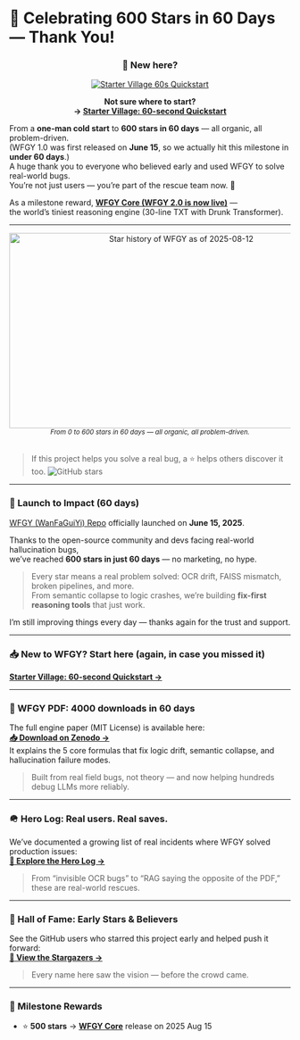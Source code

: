 # 🎉 Celebrating 600 Stars in 60 Days — Thank You!

<!-- =============================== -->
<!-- 🚩 Starter Village: BEGIN -->
<div align="center">

### 🧭 New here?
<a href="https://github.com/onestardao/WFGY/blob/main/StarterVillage/README.md">
  <img src="https://img.shields.io/badge/Start_here-⚡%2060s_Quickstart-1b1f23?logo=github&logoColor=white" alt="Starter Village 60s Quickstart">
</a>

**Not sure where to start?**  
**→ [Starter Village: 60-second Quickstart](https://github.com/onestardao/WFGY/blob/main/StarterVillage/README.md)**
</div>
<!-- 🚩 Starter Village: END -->
<!-- =============================== -->

From a **one-man cold start** to **600 stars in 60 days** — all organic, all problem-driven.  
(WFGY 1.0 was first released on **June 15**, so we actually hit this milestone in **under 60 days**.)  
A huge thank you to everyone who believed early and used WFGY to solve real-world bugs.  
You’re not just users — you’re part of the rescue team now. 🚀

As a milestone reward, [**WFGY Core (WFGY 2.0 is now live)**](https://github.com/onestardao/WFGY/tree/main/core) —  
the world’s tiniest reasoning engine (30-line TXT with Drunk Transformer).

---

<div align="center">
  <img 
    src="https://github.com/user-attachments/assets/103df2e4-8799-43f1-a7b8-07d1ade68f05" 
    width="600" 
    height="350" 
    alt="Star history of WFGY as of 2025-08-12"
  >
  <br />
  <sub><em>From 0 to 600 stars in 60 days — all organic, all problem-driven.</em></sub>
</div>

<br>

> If this project helps you solve a real bug, a ⭐ helps others discover it too. <img src="https://img.shields.io/github/stars/onestardao/WFGY?style=social" alt="GitHub stars">

---

### 🚀 Launch to Impact (60 days)

[WFGY (WanFaGuiYi) Repo](https://github.com/onestardao/WFGY) officially launched on **June 15, 2025**.  

Thanks to the open-source community and devs facing real-world hallucination bugs,  
we’ve reached **600 stars in just 60 days** — no marketing, no hype.

> Every star means a real problem solved: OCR drift, FAISS mismatch, broken pipelines, and more.  
> From semantic collapse to logic crashes, we’re building **fix-first reasoning tools** that just work.

I’m still improving things every day — thanks again for the trust and support.

---

### 📥 New to WFGY? Start here (again, in case you missed it)
**[Starter Village: 60-second Quickstart →](https://github.com/onestardao/WFGY/blob/main/StarterVillage/README.md)**

---

### 📄 WFGY PDF: 4000 downloads in 60 days
The full engine paper (MIT License) is available here:  
**[📥 Download on Zenodo →](https://zenodo.org/records/15630969)**  
It explains the 5 core formulas that fix logic drift, semantic collapse, and hallucination failure modes.  
> Built from real field bugs, not theory — and now helping hundreds debug LLMs more reliably.

---

### 🪖 Hero Log: Real users. Real saves.
We’ve documented a growing list of real incidents where WFGY solved production issues:  
**[🧭 Explore the Hero Log →](https://github.com/onestardao/WFGY/discussions/10)**  
> From “invisible OCR bugs” to “RAG saying the opposite of the PDF,” these are real-world rescues.

---

### 🏅 Hall of Fame: Early Stars & Believers
See the GitHub users who starred this project early and helped push it forward:  
**[🌟 View the Stargazers →](https://github.com/onestardao/WFGY/tree/main/stargazers)**  
> Every name here saw the vision — before the crowd came.

---

### 🎯 Milestone Rewards
- ⭐ **500 stars** → **[WFGY Core](https://github.com/onestardao/WFGY/blob/main/core/README.md)** release on 2025 Aug 15

